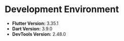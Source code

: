 
# Development Environment

- **Flutter Version:** 3.35.1  
- **Dart Version:** 3.9.0
- **DevTools Version:** 2.48.0
